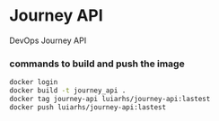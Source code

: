 # Journey API
DevOps Journey API 

### commands to build and push the image
```bash
docker login
docker build -t journey_api .
docker tag journey-api luiarhs/journey-api:lastest
docker push luiarhs/journey-api:lastest
```
